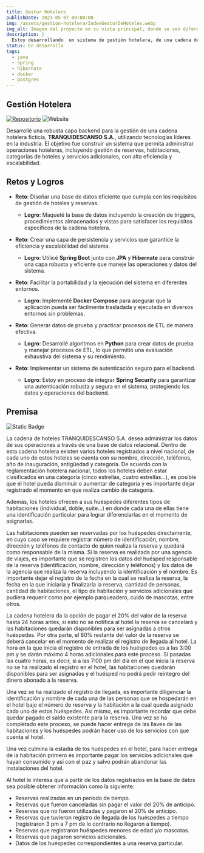 ```yaml
---
title: Gestor Hotelero
publishDate: 2023-05-07 00:00:00
img: /assets/gestion-hotelera/IndexGestorDeHoteles.webp
img_alt: Imagen del proyecto en su vista principal, donde se ven diferentes hoteles.
description: |
  Estoy desarrollando  un sistema de gestión hotelera, de una cadena de hoteles para la empresa (ficticia) Tranqui Descanso.
status: En desarrollo
tags:
  - java
  - spring
  - hibernate
  - docker
  - postgres
---
```


## Gestión Hotelera

[![Repositorio](https://img.shields.io/badge/Repositorio-%23090b11?style=for-the-badge&logo=github&logoColor=white&labelColor=%23090b11)](https://github.com/J4F3ET/UD.BaseDeDatoAvanzada.ProyectoFinal)
![Website](https://img.shields.io/website?url=https%3A%2F%2Fgestion-hotelera.onrender.com&up_message=Desplegado&down_message=No%20desplegado&style=for-the-badge&label=Estado&labelColor=%23090b11)

Desarrollé una robusta capa backend para la gestión de una cadena hotelera ficticia, **TRANQUIDESCANSO S.A.**, utilizando tecnologías líderes en la industria. El objetivo fue construir un sistema que permita administrar operaciones hoteleras, incluyendo gestión de reservas, habitaciones, categorías de hoteles y servicios adicionales, con alta eficiencia y escalabilidad.

## Retos y Logros

- **Reto**: Diseñar una base de datos eficiente que cumpla con los requisitos de gestión de hoteles y reservas.

  - **Logro**: Maqueté la base de datos incluyendo la creación de triggers, procedimientos almacenados y vistas para satisfacer los requisitos específicos de la cadena hotelera.

- **Reto**: Crear una capa de persistencia y servicios que garantice la eficiencia y escalabilidad del sistema.

  - **Logro**: Utilicé **Spring Boot** junto con **JPA** y **Hibernate** para construir una capa robusta y eficiente que maneje las operaciones y datos del sistema.

- **Reto**: Facilitar la portabilidad y la ejecución del sistema en diferentes entornos.

  - **Logro**: Implementé **Docker Compose** para asegurar que la aplicación pueda ser fácilmente trasladada y ejecutada en diversos entornos sin problemas.

- **Reto**: Generar datos de prueba y practicar procesos de ETL de manera efectiva.

  - **Logro**: Desarrollé algoritmos en **Python** para crear datos de prueba y manejar procesos de ETL, lo que permitió una evaluación exhaustiva del sistema y su rendimiento.

- **Reto**: Implementar un sistema de autenticación seguro para el backend.
  - **Logro**: Estoy en proceso de integrar **Spring Security** para garantizar una autenticación robusta y segura en el sistema, protegiendo los datos y operaciones del backend.

## Premisa

![Static Badge](https://img.shields.io/badge/-Alerta%20de%20mucho%20texto-red?style=for-the-badge)

La cadena de hoteles TRANQUIDESCANSO S.A. desea administrar los datos de sus operaciones a través de una base de datos relacional. Dentro de esta cadena hotelera existen varios hoteles registrados a nivel nacional, de cada uno de estos hoteles se cuenta con su nombre, dirección, teléfonos, año de inauguración, antigüedad y categoría. De acuerdo con la reglamentación hotelera nacional, todos los hoteles deben estar clasificados en una categoría (cinco estrellas, cuatro estrellas…), es posible que el hotel pueda disminuir o aumentar de categoría y es importante dejar registrado el momento en que realiza cambio de categoría.

Además, los hoteles ofrecen a sus huéspedes diferentes tipos de habitaciones (individual, doble, suite…) en donde cada una de ellas tiene una identificación particular para lograr diferenciarlas en el momento de asignarlas.

Las habitaciones pueden ser reservadas por los huéspedes directamente, en cuyo caso se requiere registrar número de identificación, nombre, dirección y teléfonos de contacto de quien realiza la reserva y quedará como responsable de la misma. Si la reserva es realizada por una agencia de viajes, es importante que se registren los datos del huésped responsable de la reserva (identificación, nombre, dirección y teléfonos) y los datos de la agencia que realiza la reserva incluyendo la identificación y el nombre. Es importante dejar el registro de la fecha en la cual se realiza la reserva, la fecha en la que iniciaría y finalizaría la reserva, cantidad de personas, cantidad de habitaciones, el tipo de habitación y servicios adicionales que pudiera requerir como por ejemplo parqueadero, cuido de mascotas, entre otros.

La cadena hotelera da la opción de pagar el 20% del valor de la reserva hasta 24 horas antes, si esto no se notifica al hotel la reserva se cancelará y las habitaciones quedarán disponibles para ser asignadas a otros huéspedes. Por otra parte, el 80% restante del valor de la reserva se deberá cancelar en el momento de realizar el registro de llegada al hotel. La hora en la que inicia el registro de entrada de los huéspedes es a las 3:00 pm y se darán máximo 4 horas adicionales para este proceso. Si pasadas las cuatro horas, es decir, si a las 7:00 pm del día en el que inicia la reserva no se ha realizado el registro en el hotel, las habitaciones quedarán disponibles para ser asignadas y el huésped no podrá pedir reintegro del dinero abonado a la reserva.

Una vez se ha realizado el registro de llegada, es importante diligenciar la identificación y nombre de cada una de las personas que se hospedarán en el hotel bajo el número de reserva y la habitación a la cual queda asignado cada uno de estos huéspedes. Así mismo, es importante recordar que debe quedar pagado el saldo existente para la reserva. Una vez se ha completado este proceso, se puede hacer entrega de las llaves de las habitaciones y los huéspedes podrán hacer uso de los servicios con que cuenta el hotel.

Una vez culmina la estadía de los huéspedes en el hotel, para hacer entrega de la habitación primero es importante pagar los servicios adicionales que hayan consumido y así con el paz y salvo podrán abandonar las instalaciones del hotel.

Al hotel le interesa que a partir de los datos registrados en la base de datos sea posible obtener información como la siguiente:

- Reservas realizadas en un período de tiempo.
- Reservas que fueron canceladas sin pagar el valor del 20% de anticipo.
- Reservas que no fueron utilizadas y pagaron el 20% de anticipo.
- Reservas que tuvieron registro de llegada de los huéspedes a tiempo (registraron 3 pm a 7 pm de lo contrario no llegaron a tiempo).
- Reservas que registraron huéspedes menores de edad y/o mascotas.
- Reservas que pagaron servicios adicionales.
- Datos de los huéspedes correspondientes a una reserva particular.

